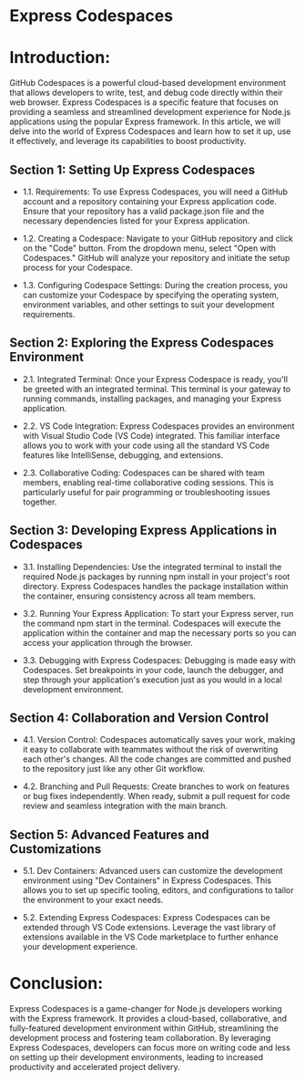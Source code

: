 # Express Codespaces

# Introduction:

GitHub Codespaces is a powerful cloud-based development environment that allows developers to write, test, and debug code directly within their web browser. Express Codespaces is a specific feature that focuses on providing a seamless and streamlined development experience for Node.js applications using the popular Express framework. In this article, we will delve into the world of Express Codespaces and learn how to set it up, use it effectively, and leverage its capabilities to boost productivity.

## Section 1: Setting Up Express Codespaces

- 1.1. Requirements:
To use Express Codespaces, you will need a GitHub account and a repository containing your Express application code. Ensure that your repository has a valid package.json file and the necessary dependencies listed for your Express application.

- 1.2. Creating a Codespace:
Navigate to your GitHub repository and click on the "Code" button. From the dropdown menu, select "Open with Codespaces." GitHub will analyze your repository and initiate the setup process for your Codespace.

- 1.3. Configuring Codespace Settings:
During the creation process, you can customize your Codespace by specifying the operating system, environment variables, and other settings to suit your development requirements.

## Section 2: Exploring the Express Codespaces Environment

- 2.1. Integrated Terminal:
Once your Express Codespace is ready, you'll be greeted with an integrated terminal. This terminal is your gateway to running commands, installing packages, and managing your Express application.

- 2.2. VS Code Integration:
Express Codespaces provides an environment with Visual Studio Code (VS Code) integrated. This familiar interface allows you to work with your code using all the standard VS Code features like IntelliSense, debugging, and extensions.

- 2.3. Collaborative Coding:
Codespaces can be shared with team members, enabling real-time collaborative coding sessions. This is particularly useful for pair programming or troubleshooting issues together.

## Section 3: Developing Express Applications in Codespaces

- 3.1. Installing Dependencies:
Use the integrated terminal to install the required Node.js packages by running npm install in your project's root directory. Express Codespaces handles the package installation within the container, ensuring consistency across all team members.

- 3.2. Running Your Express Application:
To start your Express server, run the command npm start in the terminal. Codespaces will execute the application within the container and map the necessary ports so you can access your application through the browser.

- 3.3. Debugging with Express Codespaces:
Debugging is made easy with Codespaces. Set breakpoints in your code, launch the debugger, and step through your application's execution just as you would in a local development environment.

## Section 4: Collaboration and Version Control

- 4.1. Version Control:
Codespaces automatically saves your work, making it easy to collaborate with teammates without the risk of overwriting each other's changes. All the code changes are committed and pushed to the repository just like any other Git workflow.

- 4.2. Branching and Pull Requests:
Create branches to work on features or bug fixes independently. When ready, submit a pull request for code review and seamless integration with the main branch.

## Section 5: Advanced Features and Customizations

- 5.1. Dev Containers:
Advanced users can customize the development environment using "Dev Containers" in Express Codespaces. This allows you to set up specific tooling, editors, and configurations to tailor the environment to your exact needs.

- 5.2. Extending Express Codespaces:
Express Codespaces can be extended through VS Code extensions. Leverage the vast library of extensions available in the VS Code marketplace to further enhance your development experience.

# Conclusion:

Express Codespaces is a game-changer for Node.js developers working with the Express framework. It provides a cloud-based, collaborative, and fully-featured development environment within GitHub, streamlining the development process and fostering team collaboration. By leveraging Express Codespaces, developers can focus more on writing code and less on setting up their development environments, leading to increased productivity and accelerated project delivery.